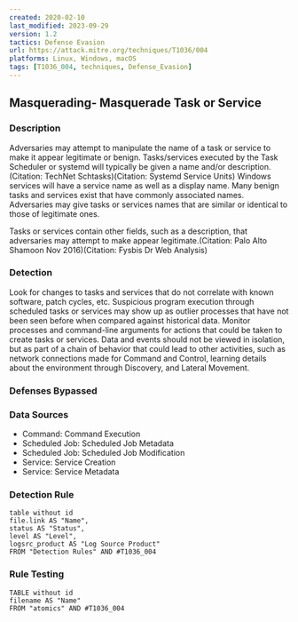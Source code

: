 ```yaml
---
created: 2020-02-10
last_modified: 2023-09-29
version: 1.2
tactics: Defense Evasion
url: https://attack.mitre.org/techniques/T1036/004
platforms: Linux, Windows, macOS
tags: [T1036_004, techniques, Defense_Evasion]
---
```


## Masquerading- Masquerade Task or Service

### Description

Adversaries may attempt to manipulate the name of a task or service to make it appear legitimate or benign. Tasks/services executed by the Task Scheduler or systemd will typically be given a name and/or description.(Citation: TechNet Schtasks)(Citation: Systemd Service Units) Windows services will have a service name as well as a display name. Many benign tasks and services exist that have commonly associated names. Adversaries may give tasks or services names that are similar or identical to those of legitimate ones.

Tasks or services contain other fields, such as a description, that adversaries may attempt to make appear legitimate.(Citation: Palo Alto Shamoon Nov 2016)(Citation: Fysbis Dr Web Analysis)

### Detection

Look for changes to tasks and services that do not correlate with known software, patch cycles, etc. Suspicious program execution through scheduled tasks or services may show up as outlier processes that have not been seen before when compared against historical data. Monitor processes and command-line arguments for actions that could be taken to create tasks or services. Data and events should not be viewed in isolation, but as part of a chain of behavior that could lead to other activities, such as network connections made for Command and Control, learning details about the environment through Discovery, and Lateral Movement.

### Defenses Bypassed



### Data Sources

  - Command: Command Execution
  -  Scheduled Job: Scheduled Job Metadata
  -  Scheduled Job: Scheduled Job Modification
  -  Service: Service Creation
  -  Service: Service Metadata
### Detection Rule

```dataview
table without id
file.link AS "Name",
status AS "Status",
level AS "Level",
logsrc_product AS "Log Source Product"
FROM "Detection Rules" AND #T1036_004
```

### Rule Testing

```dataview
TABLE without id
filename AS "Name"
FROM "atomics" AND #T1036_004
```
